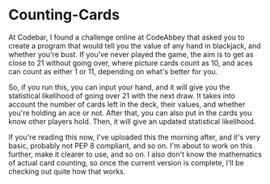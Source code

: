 # Counting-Cards

At Codebar, I found a challenge online at CodeAbbey that asked you to create a 
program that would tell you the value of any hand in blackjack, and whether 
you're bust. If you've never played the game, the aim is to get as close to 21 
without going over, where picture cards count as 10, and aces can count as 
either 1 or 11, depending on what's better for you. 

So, if you run this, you can input your hand, and it will give you the 
statistical likelihood of going over 21 with the next draw. It takes into 
account the number of cards left in the deck, their values, and whether you're 
holding an ace or not. After that, you can also put in the cards you know other
players hold. Then, it will give an updated statistical likelihood.

If you're reading this now, I've uploaded this the morning after, and it's very
basic, probably not PEP 8 compliant, and so on. I'm about to work on this 
further, make it clearer to use, and so on. I also don't know the mathematics of
actual card counting, so once the current version is complete, I'll be checking
out quite how that works.

